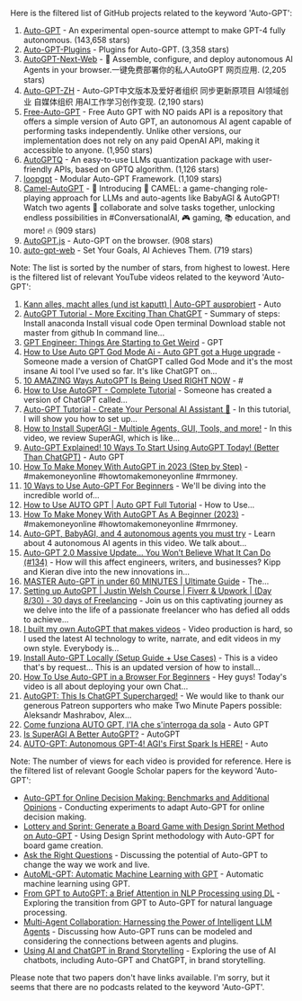 Here is the filtered list of GitHub projects related to the keyword 'Auto-GPT':

1. [Auto-GPT](https://github.com/Significant-Gravitas/Auto-GPT) - An experimental open-source attempt to make GPT-4 fully autonomous. (143,658 stars)
2. [Auto-GPT-Plugins](https://github.com/Significant-Gravitas/Auto-GPT-Plugins) - Plugins for Auto-GPT. (3,358 stars)
3. [AutoGPT-Next-Web](https://github.com/ConnectAI-E/AutoGPT-Next-Web) - 🤖 Assemble, configure, and deploy autonomous AI Agents in your browser.一键免费部署你的私人AutoGPT 网页应用. (2,205 stars)
4. [Auto-GPT-ZH](https://github.com/kaqijiang/Auto-GPT-ZH) - Auto-GPT中文版本及爱好者组织 同步更新原项目 AI领域创业 自媒体组织 用AI工作学习创作变现. (2,190 stars)
5. [Free-Auto-GPT](https://github.com/IntelligenzaArtificiale/Free-Auto-GPT) - Free Auto GPT with NO paids API is a repository that offers a simple version of Auto GPT, an autonomous AI agent capable of performing tasks independently. Unlike other versions, our implementation does not rely on any paid OpenAI API, making it accessible to anyone. (1,950 stars)
6. [AutoGPTQ](https://github.com/PanQiWei/AutoGPTQ) - An easy-to-use LLMs quantization package with user-friendly APIs, based on GPTQ algorithm. (1,126 stars)
7. [loopgpt](https://github.com/farizrahman4u/loopgpt) - Modular Auto-GPT Framework. (1,109 stars)
8. [Camel-AutoGPT](https://github.com/SamurAIGPT/Camel-AutoGPT) - 🚀 Introducing 🐪 CAMEL: a game-changing role-playing approach for LLMs and auto-agents like BabyAGI & AutoGPT! Watch two agents 🤝 collaborate and solve tasks together, unlocking endless possibilities in #ConversationalAI, 🎮 gaming, 📚 education, and more! 🔥 (909 stars)
9. [AutoGPT.js](https://github.com/zabirauf/AutoGPT.js) - Auto-GPT on the browser. (908 stars)
10. [auto-gpt-web](https://github.com/jina-ai/auto-gpt-web) - Set Your Goals, AI Achieves Them. (719 stars)

Note: The list is sorted by the number of stars, from highest to lowest.
Here is the filtered list of relevant YouTube videos related to the keyword 'Auto-GPT':

1. [Kann alles, macht alles (und ist kaputt) | Auto-GPT ausprobiert](https://www.youtube.com/watch?v=MwlKlC2gBSs) - Auto
2. [AutoGPT Tutorial - More Exciting Than ChatGPT](https://www.youtube.com/watch?v=FeIIaJUN-4A) - Summary of steps: Install anaconda Install visual code Open terminal Download stable not master from github In command line...
3. [GPT Engineer: Things Are Starting to Get Weird](https://www.youtube.com/watch?v=FPZONhA0C60) - GPT
4. [How to Use Auto GPT God Mode Ai - Auto GPT got a Huge upgrade](https://www.youtube.com/watch?v=Zgk9-aTJ--o) - Someone made a version of ChatGPT called God Mode and it's the most insane Ai tool I've used so far. It's like ChatGPT on...
5. [10 AMAZING Ways AutoGPT Is Being Used RIGHT NOW](https://www.youtube.com/watch?v=lSTEhG021Jc) - #
6. [How to Use AutoGPT - Complete Tutorial](https://www.youtube.com/watch?v=v-5AWQlTFw8) - Someone has created a version of ChatGPT called...
7. [Auto-GPT Tutorial - Create Your Personal AI Assistant 🦾](https://www.youtube.com/watch?v=jn8n212l3PQ) - In this tutorial, I will show you how to set up...
8. [How to Install SuperAGI - Multiple Agents, GUI, Tools, and more!](https://www.youtube.com/watch?v=Unj5NLNTkLY) - In this video, we review SuperAGI, which is like...
9. [Auto-GPT Explained! 10 Ways To Start Using AutoGPT Today! (Better Than ChatGPT)](https://www.youtube.com/watch?v=465RFn6KmiQ) - Auto GPT
10. [How To Make Money With AutoGPT in 2023 (Step by Step)](https://www.youtube.com/watch?v=TrX6fFS25tg) - #makemoneyonline #howtomakemoneyonline #mrmoney.
11. [10 Ways to Use Auto-GPT For Beginners](https://www.youtube.com/watch?v=LN3783F4DZw) - We'll be diving into the incredible world of...
12. [How to Use AUTO GPT | Auto GPT Full Tutorial](https://www.youtube.com/watch?v=_-g2_c2yLUI) - How to Use...
13. [How To Make Money With AutoGPT As A Beginner (2023)](https://www.youtube.com/watch?v=99CjmVu89qI) - #makemoneyonline #howtomakemoneyonline #mrmoney.
14. [Auto-GPT, BabyAGI, and 4 autonomous agents you must try](https://www.youtube.com/watch?v=jvpCvRSxXQI) - Learn about 4 autonomous AI agents in this video. We talk about...
15. [Auto-GPT 2.0 Massive Update... You Won’t Believe What It Can Do (#134)](https://www.youtube.com/watch?v=yaEjUTmmo6U) - How will this affect engineers, writers, and businesses? Kipp and Kieran dive into the new innovations in...
16. [MASTER Auto-GPT in under 60 MINUTES | Ultimate Guide](https://www.youtube.com/watch?v=WGDbXNewHrA) - The...
17. [Setting up AutoGPT | Justin Welsh Course | Fiverr & Upwork | (Day 8/30) - 30 days of Freelancing](https://www.youtube.com/watch?v=IA1ohBcRvZM) - Join us on this captivating journey as we delve into the life of a passionate freelancer who has defied all odds to achieve...
18. [I built my own AutoGPT that makes videos](https://www.youtube.com/watch?v=_rGXIXyNqpk) - Video production is hard, so I used the latest AI technology to write, narrate, and edit videos in my own style. Everybody is...
19. [Install Auto-GPT Locally (Setup Guide + Use Cases)](https://www.youtube.com/watch?v=pQGJc3i_BmE) - This is a video that's by request... This is an updated version of how to install...
20. [How To Use Auto-GPT in a Browser For Beginners](https://www.youtube.com/watch?v=LzVce5FfJfk) - Hey guys! Today's video is all about deploying your own Chat...
21. [AutoGPT: This Is ChatGPT Supercharged!](https://www.youtube.com/watch?v=LqjVMy2qhRY) - We would like to thank our generous Patreon supporters who make Two Minute Papers possible: Aleksandr Mashrabov, Alex...
22. [Come funziona AUTO GPT, l'IA che s'interroga da sola](https://www.youtube.com/watch?v=Ygs46Sb6hDw) - Auto GPT
23. [Is SuperAGI A Better AutoGPT?](https://www.youtube.com/watch?v=9ZAOivy2VnA) - AutoGPT
24. [AUTO-GPT: Autonomous GPT-4! AGI's First Spark Is HERE!](https://www.youtube.com/watch?v=7MeHry2pglw) - Auto

Note: The number of views for each video is provided for reference.
Here is the filtered list of relevant Google Scholar papers for the keyword 'Auto-GPT':

- [Auto-GPT for Online Decision Making: Benchmarks and Additional Opinions](https://arxiv.org/abs/2306.02224) - Conducting experiments to adapt Auto-GPT for online decision making.
- [Lottery and Sprint: Generate a Board Game with Design Sprint Method on Auto-GPT](https://arxiv.org/abs/2307.00348) - Using Design Sprint methodology with Auto-GPT for board game creation.
- [Ask the Right Questions](https://search.proquest.com/openview/a7420cd9fadf4e7c3f2b410e739ff36b/1?pq-origsite=gscholar&cbl=48426) - Discussing the potential of Auto-GPT to change the way we work and live.
- [AutoML-GPT: Automatic Machine Learning with GPT](https://arxiv.org/abs/2305.02499) - Automatic machine learning using GPT.
- [From GPT to AutoGPT: a Brief Attention in NLP Processing using DL](https://www.researchgate.net/profile/Mohamed-Fezari-2/publication/370107237_From_GPT_to_AutoGPT_a_Brief_Attention_in_NLP_Processing_using_DL/links/643fd87a2eca706c8b6d151b/From-GPT-to-AutoGPT-a-Brief-Attention-in-NLP-Processing-using-DL.pdf) - Exploring the transition from GPT to Auto-GPT for natural language processing.
- [Multi-Agent Collaboration: Harnessing the Power of Intelligent LLM Agents](https://arxiv.org/abs/2306.03314) - Discussing how Auto-GPT runs can be modeled and considering the connections between agents and plugins.
- [Using AI and ChatGPT in Brand Storytelling](https://aisel.aisnet.org/amcis2023/sig_aiaa/sig_aiaa/14/) - Exploring the use of AI chatbots, including Auto-GPT and ChatGPT, in brand storytelling.

Please note that two papers don't have links available.
I'm sorry, but it seems that there are no podcasts related to the keyword 'Auto-GPT'.
